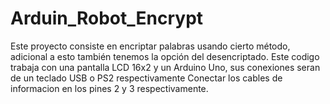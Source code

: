 # Arduin_Robot_Encrypt
Este proyecto consiste en encriptar palabras usando cierto método,  adicional a esto también tenemos la opción del desencriptado.
Este codigo trabaja con una pantalla LCD 16x2 y un Arduino Uno, sus conexiones seran de un teclado USB o PS2 respectivamente
Conectar los cables de informacion en los pines 2 y 3 respectivamente.
